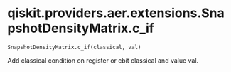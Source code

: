 # qiskit.providers.aer.extensions.SnapshotDensityMatrix.c\_if

`SnapshotDensityMatrix.c_if(classical, val)`

Add classical condition on register or cbit classical and value val.
